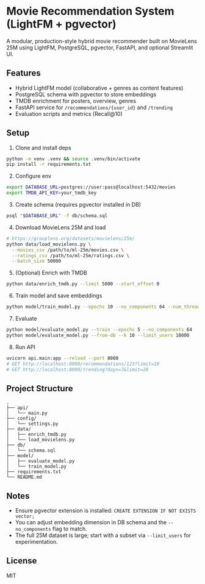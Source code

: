 # Movie Recommendation System (LightFM + pgvector)

A modular, production-style hybrid movie recommender built on MovieLens 25M using LightFM, PostgreSQL, pgvector, FastAPI, and optional Streamlit UI.

## Features
- Hybrid LightFM model (collaborative + genres as content features)
- PostgreSQL schema with pgvector to store embeddings
- TMDB enrichment for posters, overview, genres
- FastAPI service for `/recommendations/{user_id}` and `/trending`
- Evaluation scripts and metrics (Recall@10)

## Setup
1. Clone and install deps
```bash
python -m venv .venv && source .venv/bin/activate
pip install -r requirements.txt
```

2. Configure env
```bash
export DATABASE_URL=postgres://user:pass@localhost:5432/movies
export TMDB_API_KEY=your_tmdb_key
```

3. Create schema (requires pgvector installed in DB)
```bash
psql "$DATABASE_URL" -f db/schema.sql
```

4. Download MovieLens 25M and load
```bash
# https://grouplens.org/datasets/movielens/25m/
python data/load_movielens.py \
  --movies_csv /path/to/ml-25m/movies.csv \
  --ratings_csv /path/to/ml-25m/ratings.csv \
  --batch_size 50000
```

5. (Optional) Enrich with TMDB
```bash
python data/enrich_tmdb.py --limit 5000 --start_offset 0
```

6. Train model and save embeddings
```bash
python model/train_model.py --epochs 10 --no_components 64 --num_threads 8
```

7. Evaluate
```bash
python model/evaluate_model.py --train --epochs 5 --no_components 64
python model/evaluate_model.py --from-db --k 10 --limit_users 10000
```

8. Run API
```bash
uvicorn api.main:app --reload --port 8000
# GET http://localhost:8000/recommendations/123?limit=10
# GET http://localhost:8000/trending?days=7&limit=20
```

## Project Structure
```
.
├── api/
│   └── main.py
├── config/
│   └── settings.py
├── data/
│   ├── enrich_tmdb.py
│   └── load_movielens.py
├── db/
│   └── schema.sql
├── model/
│   ├── evaluate_model.py
│   └── train_model.py
├── requirements.txt
└── README.md
```

## Notes
- Ensure pgvector extension is installed: `CREATE EXTENSION IF NOT EXISTS vector;`
- You can adjust embedding dimension in DB schema and the `--no_components` flag to match.
- The full 25M dataset is large; start with a subset via `--limit_users` for experimentation.

## License
MIT
